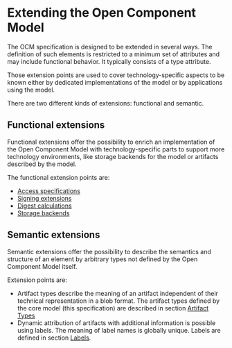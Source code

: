 # Extending the Open Component Model

The OCM specification is designed to be extended in several ways. The definition of such elements is restricted to a minimum set of attributes and may include functional behavior. It typically consists of a type attribute.

Those extension points are used to cover technology-specific aspects to be known either by dedicated implementations of the model or by applications using the model.

There are two different kinds of extensions: functional and semantic.

## Functional extensions

Functional extensions offer the possibility to enrich an implementation of the Open Component Model with technology-specific parts to support more technology environments, like storage backends for the model or artifacts described by the model.

The functional extension points are:

- [Access specifications](../01-model/02-elements-sub.md#access-specification)
- [Signing extensions](../02-processing/03-signing.md)
- [Digest calculations](../02-processing/04-digest.md)
- [Storage backends](../03-persistence/02-mappings.md)

## Semantic extensions

Semantic extensions offer the possibility to describe the semantics and structure of an element by arbitrary types not defined by the Open Component Model itself.

Extension points are:

- Artifact types describe the meaning of an artifact independent of their technical representation in a blob format. The artifact types defined by the core model (this specification) are described in section [Artifact Types](02-elements-toplevel.md#artifact-types)
- Dynamic attribution of artifacts with additional information is possible using labels. The meaning of label names is globally unique. Labels are defined in section [Labels](02-elements-sub.md#labels).
